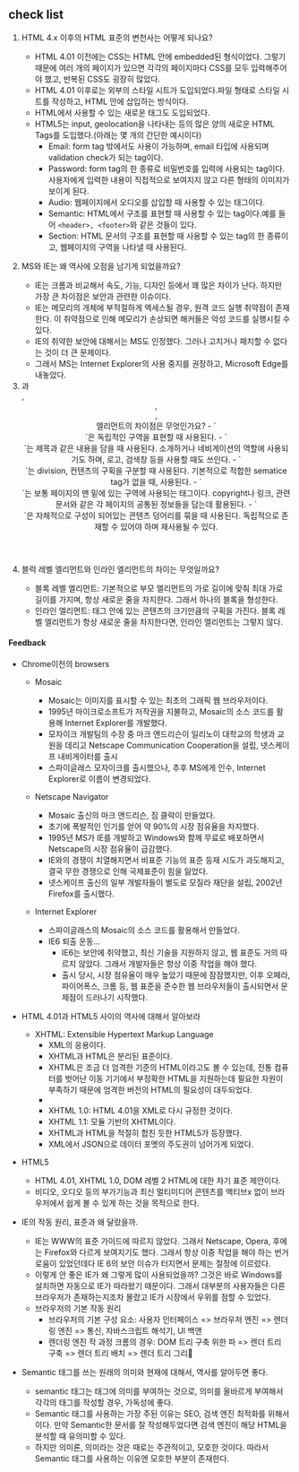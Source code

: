 ## check list

1. HTML 4.x 이후의 HTML 표준의 변천사는 어떻게 되나요?

   - HTML 4.01 이전에는 CSS는 HTML 안에 embedded된 형식이었다. 그렇기 때문에 여러 개의 페이지가 있으면 각각의 페이지마다 CSS를 모두 입력해주어야 했고, 반복된 CSS도 굉장히 많았다.
   - HTML 4.01 이후로는 외부의 스타일 시트가 도입되었다.파일 형태로 스타일 시트를 작성하고, HTML 안에 삽입하는 방식이다.
   - HTML에서 사용할 수 있는 새로운 태그도 도입되었다.
   - HTML5는 input, geolocation을 나타내는 등의 많은 양의 새로운 HTML Tags를 도입했다.(아래는 몇 개의 간단한 예시이다)
     - Email: form tag 밖에서도 사용이 가능하며, email 타입에 사용되며 validation check가 되는 tag이다.
     - Password: form tag의 한 종류로 비밀번호를 입력에 사용되는 tag이다. 사용자에게 입력한 내용이 직접적으로 보여지지 않고 다른 형태의 이미지가 보이게 된다.
     - Audio: 웹페이지에서 오디오를 삽입할 때 사용할 수 있는 태그이다.
     - Semantic: HTML에서 구조를 표현할 때 사용할 수 있는 tag이다.예를 들어 `<header>, <footer>`와 같은 것들이 있다.
     - Section: HTML 문서의 구조를 표현할 때 사용할 수 있는 tag의 한 종류이고, 웹페이지의 구역을 나타낼 때 사용된다.

2. MS와 IE는 왜 역사에 오점을 남기게 되었을까요?

   - IE는 크롬과 비교해서 속도, 기능, 디자인 등에서 꽤 많은 차이가 난다. 하지만 가장 큰 차이점은 보안과 관련한 이슈이다.
   - IE는 메모리의 개체에 부적절하게 엑세스될 경우, 원격 코드 실행 취약점이 존재한다. 이 취약점으로 인해 메모리가 손상되면 해커들은 악성 코드를 실행시킬 수 있다.
   - IE의 취약한 보안에 대해서는 MS도 인정했다. 그러나 고치거나 패치할 수 없다는 것이 더 큰 문제이다.
   - 그래서 MS는 Internet Explorer의 사용 중지를 권장하고, Microsoft Edge를 내놓았다.

3. <section>과 <div>, <header>, <footer>, <article> 엘리먼트의 차이점은 무엇인가요?
   - `<section>`은 독립적인 구역을 표현할 때 사용된다.
   - `<header>`는 제목과 같은 내용을 담을 때 사용된다. 소개하거나 네비게이션의 역할에 사용되기도 하며, 로고, 검색창 등을 사용할 때도 쓰인다.
   - `<div>`는 division, 컨텐츠의 구획을 구분할 때 사용된다. 기본적으로 적합한 sematice tag가 없을 때, 사용된다.
   - `<footer>`는 보통 페이지의 맨 밑에 있는 구역에 사용되는 태그이다. copyright나 링크, 관련 문서와 같은 각 페이지의 공통된 정보들을 담는데 활용된다.
   - `<article>`은 자체적으로 구성이 되어있는 콘텐츠 덩어리를 묶을 때 사용된다. 독립적으로 존재할 수 있어야 하며 재사용될 수 있다.

4. 블럭 레벨 엘리먼트와 인라인 엘리먼트의 차이는 무엇일까요?
   - 블록 레벨 엘리먼트: 기본적으로 부모 엘리먼트의 가로 길이에 맞춰 최대 가로 길이를 가지며, 항상 새로운 줄을 차지한다. 그래서 하나의 블록을 형성한다.
   - 인라인 엘리먼트: 태그 안에 있는 콘텐츠의 크기만큼의 구획을 가진다. 블록 레벨 엘리먼트가 항상 새로운 줄을 차지한다면, 인라인 엘리먼트는 그렇지 않다.

#### Feedback

- Chrome이전의 browsers

  - Mosaic

    - Mosaic는 이미지를 표시할 수 있는 최초의 그래픽 웹 브라우저이다.
    - 1995년 마이크로소프트가 저작권을 지불하고, Mosaic의 소스 코드를 활용해 Internet Explorer를 개발했다.
    - 모자이크 개발팀의 수장 중 마크 앤드리슨이 일리노이 대학교의 학생과 교원을 데리고 Netscape Communication Cooperation을 설립, 넷스케이프 내비게이터를 출시
    - 스파이글래스 모자이크를 출시했으나, 추후 MS에게 인수, Internet Explorer로 이름이 변경되었다.

  - Netscape Navigator

    - Mosaic 출신의 마크 앤드리슨, 짐 클락이 만들었다.
    - 초기에 폭발적인 인기를 얻어 약 90%의 시장 점유율을 차지했다.
    - 1995년 MS가 IE를 개발하고 Windows와 함께 무료로 배포하면서 Netscape의 시장 점유율이 급감했다.
    - IE와의 경쟁이 치열해지면서 비표준 기능의 표준 등재 시도가 과도해지고, 결국 무한 경쟁으로 인해 국제표준이 힘을 잃었다.
    - 넷스케이프 출신의 일부 개발자들이 별도로 모질라 재단을 설립, 2002년 Firefox를 출시했다.

  - Internet Explorer
    - 스파이글래스의 Mosaic의 소스 코드를 활용해서 만들었다.
    - IE6 퇴출 운동...
      - IE6는 보안에 취약했고, 최신 기술을 지원하지 않고, 웹 표준도 거의 따르지 않았다. 그래서 개발자들은 항상 이중 작업을 해야 했다.
      - 출시 당시, 시장 점유율이 매우 높았기 때문에 잠잠했지만, 이후 오페라, 파이어폭스, 크롬 등, 웹 표준을 준수한 웹 브라우저들이 출시되면서 문제점이 드러나기 시작했다.

- HTML 4.01과 HTML5 사이의 역사에 대해서 알아보라

  - XHTML: Extensible Hypertext Markup Language
    - XML의 응용이다.
    - XHTML과 HTML은 분리된 표준이다.
    - XHTML은 조금 더 엄격한 기준의 HTML이라고도 볼 수 있는데, 전통 컴퓨터를 벗어난 이동 기기에서 부정확한 HTML을 지원하는데 필요한 자원이 부족하기 때문에 엄격한 버전의 HTML의 필요성이 대두되었다.
    -
    - XHTML 1.0: HTML 4.01을 XML로 다시 규정한 것이다.
    - XHTML 1.1: 모듈 기반의 XHTML이다.
    - XHTML과 HTML을 적절히 합친 듯한 HTML5가 등장했다.
    - XML에서 JSON으로 데이터 포멧의 주도권이 넘어가게 되었다.

- HTML5

  - HTML 4.01, XHTML 1.0, DOM 레벨 2 HTML에 대한 차기 표준 제안이다.
  - 비디오, 오디오 등의 부가기능과 최신 멀티미디어 콘텐츠를 액티브x 없이 브라우저에서 쉽게 볼 수 있게 하는 것을 목적으로 한다.

- IE의 작동 원리, 표준과 왜 달랐을까.

  - IE는 WWW의 표준 가이드에 따르지 않았다. 그래서 Netscape, Opera, 후에는 Firefox와 다르게 보여지기도 했다. 그래서 항상 이중 작업을 해야 하는 번거로움이 있었던데다 IE 6의 보안 이슈가 터지면서 문제는 절정에 이르렀다.
  - 이렇게 안 좋은 IE가 왜 그렇게 많이 사용되었을까? 그것은 바로 Windows를 설치하면 자동으로 IE가 따라왔기 때문이다. 그래서 대부분의 사용자들은 다른 브라우저가 존재하는지조차 몰랐고 IE가 시장에서 우위를 점할 수 있었다.
  - 브라우저의 기본 작동 원리
    - 브라우저의 기본 구성 요소: 사용자 인터페이스 => 브라우저 엔진 => 렌더링 엔진 => 통신, 자바스크립트 해석기, UI 백앤
    - 렌더링 엔진 작 과정 크롬의 경우: DOM 트리 구축 위한 파 => 렌더 트리 구축 => 렌더 트리 배치 => 렌더 트리 그리

- Semantic 태그를 쓰는 원래의 의미와 현재에 대해서, 역사를 알아두면 좋다.
  - semantic 태그는 태그에 의미를 부여하는 것으로, 의미를 올바르게 부여해서 각각의 태그를 작성할 경우, 가독성에 좋다.
  - Semantic 태그를 사용하는 가장 주된 이유는 SEO, 검색 엔진 최적화를 위해서이다. 만약 Semantic한 문서를 잘 작성해두었다면 검색 엔진이 해당 HTML을 분석할 때 유의미할 수 있다.
  - 하지만 의미론, 의미라는 것은 때로는 주관적이고, 모호한 것이다. 따라서 Semantic 태그를 사용하는 이유엔 모호한 부분이 존재한다.
